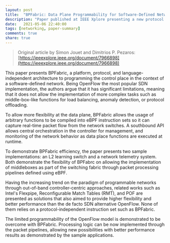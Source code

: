 ```yaml
---
layout: post
title:  "BPFabric: Data Plane Programmability for Software-Defined Networks"
description: "Paper published at IEEE Xplore presenting a new protocol for allowing increased programmability for software-defined networks data plane."
date:   2021-05-06 22:40:00
tags: [networking, paper-summary]
comments: true
share: true
---
```


> Original article by Simon Jouet and Dimitrios P. Pezaros: [https://ieeexplore.ieee.org/document/7966898](https://ieeexplore.ieee.org/document/7966898)

This paper presents BPFabric, a platform, protocol, and language-independent architecture to programming the control place in the context of a software-defined network. Being OpenFlow the most popular SDN implementation, the authors argue that it has significant limitations, meaning that it does not allow the implementation of more complex tasks such as middle-box-like functions for load balancing, anomaly detection, or protocol offloading.

To allow more flexibility at the data plane, BPFabric allows the usage of arbitrary functions to be compiled into eBPF instruction sets so it can capture real-time packet flow from the network switches. A southbound API allows central orchestration in the controller for management, and monitoring of the network behavior as data place functions are executed at runtime.

To demonstrate BPFabric efficiency, the paper presents two sample implementations: an L2 learning switch and a network telemetry system. Both demonstrate the flexibility of BPFabrc on allowing the implementation of middleboxes as part of the switching fabric through packet processing pipelines defined using eBPF.

Having the increasing trend on the paradigm of programmable networks through out-of-band controller-centric approaches, related works such as Intel's Flexpipe, Reconfigurable Match Tables (RMT), and POF are presented as solutions that also aimed to provide higher flexibility and better performance than the de facto SDN alternative OpenFlow. None of them relies on a protocol-independent instruction set such as BPFabric.

The limited programmability of the OpenFlow model is demonstrated to be overcome with BPFabric. Processing logic can be now implemented through the packet pipelines, allowing new possibilities with better performance results as demonstrated by the sample applications.
